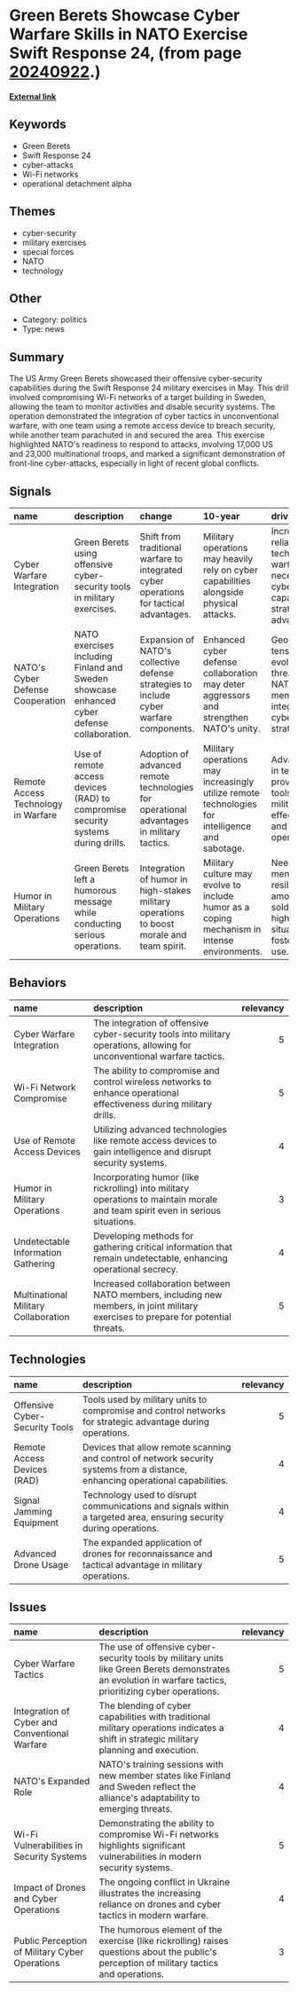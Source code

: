 # __Green Berets Showcase Cyber Warfare Skills in NATO Exercise Swift Response 24__, (from page [20240922](https://kghosh.substack.com/p/20240922).)

__[External link](https://www.theregister.com/2024/08/30/green_berets_wifi_hacking/?_bhlid=b52fd63c30ef93d714ed11f7831c31f0a8f5fbbb)__



## Keywords

* Green Berets
* Swift Response 24
* cyber-attacks
* Wi-Fi networks
* operational detachment alpha

## Themes

* cyber-security
* military exercises
* special forces
* NATO
* technology

## Other

* Category: politics
* Type: news

## Summary

The US Army Green Berets showcased their offensive cyber-security capabilities during the Swift Response 24 military exercises in May. This drill involved compromising Wi-Fi networks of a target building in Sweden, allowing the team to monitor activities and disable security systems. The operation demonstrated the integration of cyber tactics in unconventional warfare, with one team using a remote access device to breach security, while another team parachuted in and secured the area. This exercise highlighted NATO's readiness to respond to attacks, involving 17,000 US and 23,000 multinational troops, and marked a significant demonstration of front-line cyber-attacks, especially in light of recent global conflicts.

## Signals

| name                                | description                                                                                | change                                                                                   | 10-year                                                                                         | driving-force                                                                                          |   relevancy |
|:------------------------------------|:-------------------------------------------------------------------------------------------|:-----------------------------------------------------------------------------------------|:------------------------------------------------------------------------------------------------|:-------------------------------------------------------------------------------------------------------|------------:|
| Cyber Warfare Integration           | Green Berets using offensive cyber-security tools in military exercises.                   | Shift from traditional warfare to integrated cyber operations for tactical advantages.   | Military operations may heavily rely on cyber capabilities alongside physical attacks.          | Increasing reliance on technology in warfare necessitates cyber capabilities for strategic advantages. |           4 |
| NATO's Cyber Defense Cooperation    | NATO exercises including Finland and Sweden showcase enhanced cyber defense collaboration. | Expansion of NATO's collective defense strategies to include cyber warfare components.   | Enhanced cyber defense collaboration may deter aggressors and strengthen NATO's unity.          | Geopolitical tensions and evolving threats push NATO members to integrate cyber defense strategies.    |           5 |
| Remote Access Technology in Warfare | Use of remote access devices (RAD) to compromise security systems during drills.           | Adoption of advanced remote technologies for operational advantages in military tactics. | Military operations may increasingly utilize remote technologies for intelligence and sabotage. | Advancements in technology provide new tools for military effectiveness and stealth operations.        |           4 |
| Humor in Military Operations        | Green Berets left a humorous message while conducting serious operations.                  | Integration of humor in high-stakes military operations to boost morale and team spirit. | Military culture may evolve to include humor as a coping mechanism in intense environments.     | Need for mental resilience among soldiers in high-pressure situations fosters humor use.               |           3 |

## Behaviors

| name                                 | description                                                                                                                        |   relevancy |
|:-------------------------------------|:-----------------------------------------------------------------------------------------------------------------------------------|------------:|
| Cyber Warfare Integration            | The integration of offensive cyber-security tools into military operations, allowing for unconventional warfare tactics.           |           5 |
| Wi-Fi Network Compromise             | The ability to compromise and control wireless networks to enhance operational effectiveness during military drills.               |           5 |
| Use of Remote Access Devices         | Utilizing advanced technologies like remote access devices to gain intelligence and disrupt security systems.                      |           4 |
| Humor in Military Operations         | Incorporating humor (like rickrolling) into military operations to maintain morale and team spirit even in serious situations.     |           3 |
| Undetectable Information Gathering   | Developing methods for gathering critical information that remain undetectable, enhancing operational secrecy.                     |           4 |
| Multinational Military Collaboration | Increased collaboration between NATO members, including new members, in joint military exercises to prepare for potential threats. |           5 |

## Technologies

| name                           | description                                                                                                                     |   relevancy |
|:-------------------------------|:--------------------------------------------------------------------------------------------------------------------------------|------------:|
| Offensive Cyber-Security Tools | Tools used by military units to compromise and control networks for strategic advantage during operations.                      |           5 |
| Remote Access Devices (RAD)    | Devices that allow remote scanning and control of network security systems from a distance, enhancing operational capabilities. |           4 |
| Signal Jamming Equipment       | Technology used to disrupt communications and signals within a targeted area, ensuring security during operations.              |           4 |
| Advanced Drone Usage           | The expanded application of drones for reconnaissance and tactical advantage in military operations.                            |           5 |

## Issues

| name                                           | description                                                                                                                                                |   relevancy |
|:-----------------------------------------------|:-----------------------------------------------------------------------------------------------------------------------------------------------------------|------------:|
| Cyber Warfare Tactics                          | The use of offensive cyber-security tools by military units like Green Berets demonstrates an evolution in warfare tactics, prioritizing cyber operations. |           5 |
| Integration of Cyber and Conventional Warfare  | The blending of cyber capabilities with traditional military operations indicates a shift in strategic military planning and execution.                    |           4 |
| NATO's Expanded Role                           | NATO's training sessions with new member states like Finland and Sweden reflect the alliance's adaptability to emerging threats.                           |           4 |
| Wi-Fi Vulnerabilities in Security Systems      | Demonstrating the ability to compromise Wi-Fi networks highlights significant vulnerabilities in modern security systems.                                  |           5 |
| Impact of Drones and Cyber Operations          | The ongoing conflict in Ukraine illustrates the increasing reliance on drones and cyber tactics in modern warfare.                                         |           4 |
| Public Perception of Military Cyber Operations | The humorous element of the exercise (like rickrolling) raises questions about the public's perception of military tactics and operations.                 |           3 |